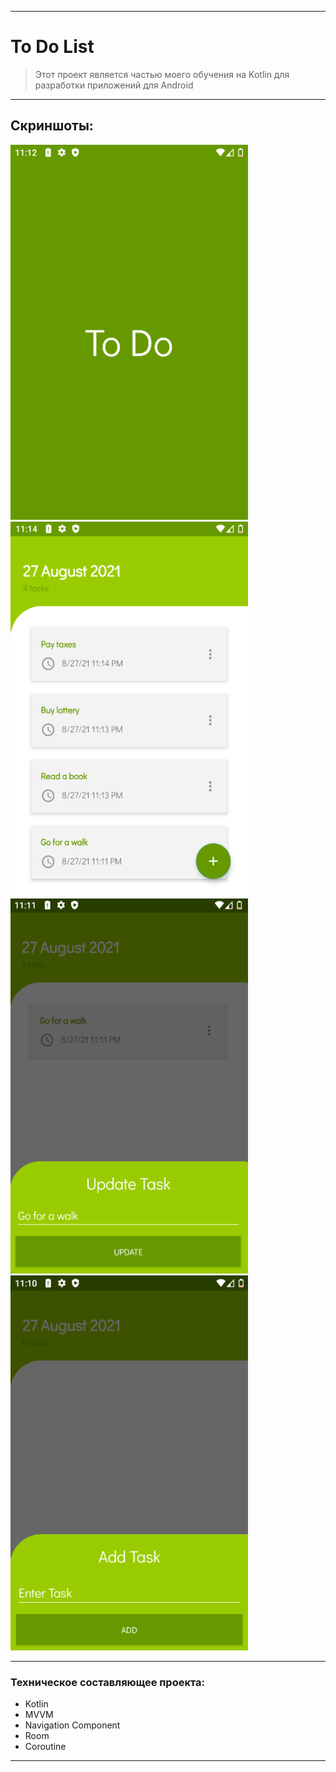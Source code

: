 ____

# To Do List

> Этот проект является частью моего обучения на Kotlin для разработки приложений для Android

____

## Скриншоты:

<img src="pic/device_screen_3.png" width="380" height="600" alt="lorem"> <img src="pic/device_screen_4.png" width="380" height="600" alt="lorem">  <img src="pic/device_screen_2.png" width="380" height="600" alt="lorem"> <img src="pic/device_screen_1.png" width="380" height="600" alt="lorem">

____


### Техническое составляющее проекта:

- Kotlin
- MVVM
- Navigation Component
- Room
- Coroutine

____
